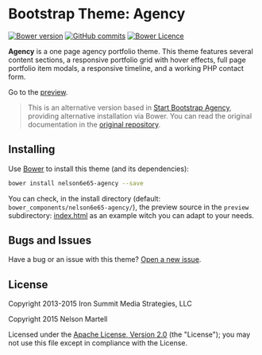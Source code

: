 # Bootstrap Theme: Agency
[![Bower version](https://img.shields.io/bower/v/nelson6e65-agency.svg)](http://bower.io/search/?q=nelson6e65-agency)
[![GitHub commits](https://img.shields.io/github/commits-since/nelson6e65/bootstrap-agency-theme/v1.5.1.svg)](https://github.com/nelson6e65/bootstrap-agency-theme/compare/v1.5.1...master)
[![Bower Licence](https://img.shields.io/bower/l/nelson6e65-agency.svg?label=licence)](NOTICE)

**Agency** is a one page agency portfolio theme. This theme features several content sections, a responsive portfolio grid with hover effects, full page portfolio item modals, a responsive timeline, and a working PHP contact form.

Go to the [preview](http://nelson6e65.github.io/bootstrap-agency-theme/preview/).

> This is an alternative version based in [Start Bootstrap Agency](http://startbootstrap.com/template-overviews/agency/), providing alternative installation via Bower.
> You can read the original documentation in the [original repository](https://github.com/IronSummitMedia/startbootstrap-agency).


## Installing

Use [Bower](http://bower.io) to install this theme (and its dependencies):

```bash
bower install nelson6e65-agency --save
```

You can check, in the install directory (default: `bower_components/nelson6e65-agency/`), the preview source in the `preview` subdirectory: [index.html](preview/index.html) as an example witch you can adapt to your needs.

## Bugs and Issues

Have a bug or an issue with this theme? [Open a new issue](https://github.com/nelson6e65/bootstrap-agency-theme/issues).

## License

Copyright 2013-2015 Iron Summit Media Strategies, LLC

Copyright 2015 Nelson Martell

Licensed under the [Apache License, Version 2.0](http://www.apache.org/licenses/LICENSE-2.0) (the "License");
you may not use this file except in compliance with the License.
